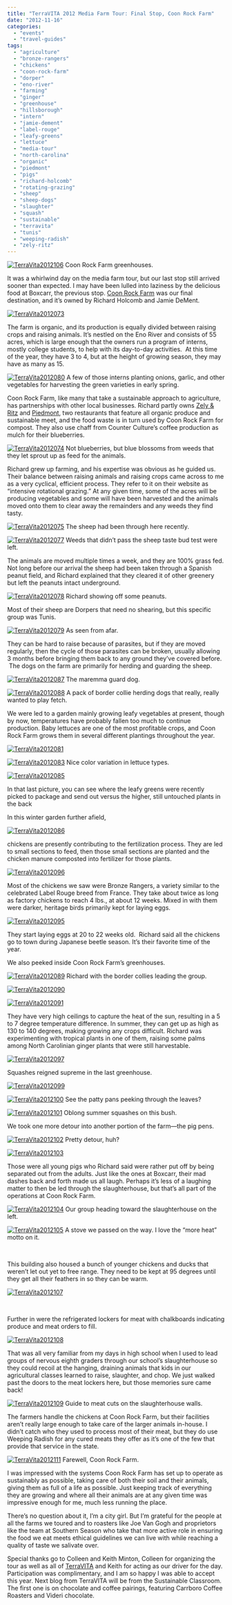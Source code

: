 ```yaml
---
title: "TerraVITA 2012 Media Farm Tour: Final Stop, Coon Rock Farm"
date: "2012-11-16"
categories:
  - "events"
  - "travel-guides"
tags:
  - "agriculture"
  - "bronze-rangers"
  - "chickens"
  - "coon-rock-farm"
  - "dorper"
  - "eno-river"
  - "farming"
  - "ginger"
  - "greenhouse"
  - "hillsborough"
  - "intern"
  - "jamie-dement"
  - "label-rouge"
  - "leafy-greens"
  - "lettuce"
  - "media-tour"
  - "north-carolina"
  - "organic"
  - "piedmont"
  - "pigs"
  - "richard-holcomb"
  - "rotating-grazing"
  - "sheep"
  - "sheep-dogs"
  - "slaughter"
  - "squash"
  - "sustainable"
  - "terravita"
  - "tunis"
  - "weeping-radish"
  - "zely-ritz"
---
```





<div class="caption">

[![](http://s3.amazonaws.com/thegourmez-wpmedia/2012/11/TerraVita2012106.jpg "TerraVita2012106")](http://s3.amazonaws.com/thegourmez-wpmedia/2012/11/TerraVita2012106.jpg) Coon Rock Farm greenhouses.</div>


It was a whirlwind day on the media farm tour, but our last stop still arrived sooner than expected. I may have been lulled into laziness by the delicious food at Boxcarr, the previous stop. [Coon Rock Farm](http://coonrockfarm.com/) was our final destination, and it’s owned by Richard Holcomb and Jamie DeMent.

[![](http://s3.amazonaws.com/thegourmez-wpmedia/2012/11/TerraVita2012073.jpg "TerraVita2012073")](http://s3.amazonaws.com/thegourmez-wpmedia/2012/11/TerraVita2012073.jpg)

The farm is organic, and its production is equally divided between raising crops and raising animals. It’s nestled on the Eno River and consists of 55 acres, which is large enough that the owners run a program of interns, mostly college students, to help with its day-to-day activities.  At this time of the year, they have 3 to 4, but at the height of growing season, they may have as many as 15.




<div class="caption">

[![](http://s3.amazonaws.com/thegourmez-wpmedia/2012/11/TerraVita2012080.jpg "TerraVita2012080")](http://s3.amazonaws.com/thegourmez-wpmedia/2012/11/TerraVita2012080.jpg) A few of those interns planting onions, garlic, and other vegetables for harvesting the green varieties in early spring.</div>


Coon Rock Farm, like many that take a sustainable approach to agriculture, has partnerships with other local businesses. Richard partly owns [Zely & Ritz](http://zelyandritz.com/) and [Piedmont](http://piedmontrestaurant.com/), two restaurants that feature all organic produce and sustainable meet, and the food waste is in turn used by Coon Rock Farm for compost. They also use chaff from Counter Culture’s coffee production as mulch for their blueberries.




<div class="caption">

[![](http://s3.amazonaws.com/thegourmez-wpmedia/2012/11/TerraVita2012074.jpg "TerraVita2012074")](http://s3.amazonaws.com/thegourmez-wpmedia/2012/11/TerraVita2012074.jpg) Not blueberries, but blue blossoms from weeds that they let sprout up as feed for the animals.</div>


Richard grew up farming, and his expertise was obvious as he guided us. Their balance between raising animals and raising crops came across to me as a very cyclical, efficient process. They refer to it on their website as “intensive rotational grazing.” At any given time, some of the acres will be producing vegetables and some will have been harvested and the animals moved onto them to clear away the remainders and any weeds they find tasty.




<div class="caption">

[![](http://s3.amazonaws.com/thegourmez-wpmedia/2012/11/TerraVita2012075.jpg "TerraVita2012075")](http://s3.amazonaws.com/thegourmez-wpmedia/2012/11/TerraVita2012075.jpg) The sheep had been through here recently.</div>





<div class="caption">

[![](http://s3.amazonaws.com/thegourmez-wpmedia/2012/11/TerraVita2012077.jpg "TerraVita2012077")](http://s3.amazonaws.com/thegourmez-wpmedia/2012/11/TerraVita2012077.jpg) Weeds that didn’t pass the sheep taste bud test were left.</div>


The animals are moved multiple times a week, and they are 100% grass fed. Not long before our arrival the sheep had been taken through a Spanish peanut field, and Richard explained that they cleared it of other greenery but left the peanuts intact underground.




<div class="caption">

[![](http://s3.amazonaws.com/thegourmez-wpmedia/2012/11/TerraVita2012078.jpg "TerraVita2012078")](http://s3.amazonaws.com/thegourmez-wpmedia/2012/11/TerraVita2012078.jpg) Richard showing off some peanuts.</div>


Most of their sheep are Dorpers that need no shearing, but this specific group was Tunis.




<div class="caption">

[![](http://s3.amazonaws.com/thegourmez-wpmedia/2012/11/TerraVita2012079.jpg "TerraVita2012079")](http://s3.amazonaws.com/thegourmez-wpmedia/2012/11/TerraVita2012079.jpg) As seen from afar.</div>


They can be hard to raise because of parasites, but if they are moved regularly, then the cycle of those parasites can be broken, usually allowing 3 months before bringing them back to any ground they’ve covered before.  The dogs on the farm are primarily for herding and guarding the sheep.




<div class="caption">

[![](http://s3.amazonaws.com/thegourmez-wpmedia/2012/11/TerraVita2012087.jpg "TerraVita2012087")](http://s3.amazonaws.com/thegourmez-wpmedia/2012/11/TerraVita2012087.jpg) The maremma guard dog.</div>





<div class="caption">

[![](http://s3.amazonaws.com/thegourmez-wpmedia/2012/11/TerraVita2012088.jpg "TerraVita2012088")](http://s3.amazonaws.com/thegourmez-wpmedia/2012/11/TerraVita2012088.jpg) A pack of border collie herding dogs that really, really wanted to play fetch.</div>


We were led to a garden mainly growing leafy vegetables at present, though by now, temperatures have probably fallen too much to continue production. Baby lettuces are one of the most profitable crops, and Coon Rock Farm grows them in several different plantings throughout the year.

[![](http://s3.amazonaws.com/thegourmez-wpmedia/2012/11/TerraVita2012081.jpg "TerraVita2012081")](http://s3.amazonaws.com/thegourmez-wpmedia/2012/11/TerraVita2012081.jpg)




<div class="caption">

[![](http://s3.amazonaws.com/thegourmez-wpmedia/2012/11/TerraVita2012083.jpg "TerraVita2012083")](http://s3.amazonaws.com/thegourmez-wpmedia/2012/11/TerraVita2012083.jpg) Nice color variation in lettuce types.</div>


[![](http://s3.amazonaws.com/thegourmez-wpmedia/2012/11/TerraVita2012085.jpg "TerraVita2012085")](http://s3.amazonaws.com/thegourmez-wpmedia/2012/11/TerraVita2012085.jpg)

In that last picture, you can see where the leafy greens were recently picked to package and send out versus the higher, still untouched plants in the back

In this winter garden further afield,

[![](http://s3.amazonaws.com/thegourmez-wpmedia/2012/11/TerraVita2012086.jpg "TerraVita2012086")](http://s3.amazonaws.com/thegourmez-wpmedia/2012/11/TerraVita2012086.jpg)

chickens are presently contributing to the fertilization process. They are led to small sections to feed, then those small sections are planted and the chicken manure composted into fertilizer for those plants.

[![](http://s3.amazonaws.com/thegourmez-wpmedia/2012/11/TerraVita2012096.jpg "TerraVita2012096")](http://s3.amazonaws.com/thegourmez-wpmedia/2012/11/TerraVita2012096.jpg)

Most of the chickens we saw were Bronze Rangers, a variety similar to the celebrated Label Rouge breed from France. They take about twice as long as factory chickens to reach 4 lbs., at about 12 weeks. Mixed in with them were darker, heritage birds primarily kept for laying eggs.

[![](http://s3.amazonaws.com/thegourmez-wpmedia/2012/11/TerraVita2012095.jpg "TerraVita2012095")](http://s3.amazonaws.com/thegourmez-wpmedia/2012/11/TerraVita2012095.jpg)

They start laying eggs at 20 to 22 weeks old.  Richard said all the chickens go to town during Japanese beetle season. It’s their favorite time of the year.

We also peeked inside Coon Rock Farm’s greenhouses.




<div class="caption">

[![](http://s3.amazonaws.com/thegourmez-wpmedia/2012/11/TerraVita2012089.jpg "TerraVita2012089")](http://s3.amazonaws.com/thegourmez-wpmedia/2012/11/TerraVita2012089.jpg) Richard with the border collies leading the group.</div>


[![](http://s3.amazonaws.com/thegourmez-wpmedia/2012/11/TerraVita2012090.jpg "TerraVita2012090")](http://s3.amazonaws.com/thegourmez-wpmedia/2012/11/TerraVita2012090.jpg)

[![](http://s3.amazonaws.com/thegourmez-wpmedia/2012/11/TerraVita2012091.jpg "TerraVita2012091")](http://s3.amazonaws.com/thegourmez-wpmedia/2012/11/TerraVita2012091.jpg)

They have very high ceilings to capture the heat of the sun, resulting in a 5 to 7 degree temperature difference. In summer, they can get up as high as 130 to 140 degrees, making growing any crops difficult. Richard was experimenting with tropical plants in one of them, raising some palms among North Carolinian ginger plants that were still harvestable.

[![](http://s3.amazonaws.com/thegourmez-wpmedia/2012/11/TerraVita2012097.jpg "TerraVita2012097")](http://s3.amazonaws.com/thegourmez-wpmedia/2012/11/TerraVita2012097.jpg)

Squashes reigned supreme in the last greenhouse.

[![](http://s3.amazonaws.com/thegourmez-wpmedia/2012/11/TerraVita2012099.jpg "TerraVita2012099")](http://s3.amazonaws.com/thegourmez-wpmedia/2012/11/TerraVita2012099.jpg)




<div class="caption">

[![](http://s3.amazonaws.com/thegourmez-wpmedia/2012/11/TerraVita2012100.jpg "TerraVita2012100")](http://s3.amazonaws.com/thegourmez-wpmedia/2012/11/TerraVita2012100.jpg) See the patty pans peeking through the leaves?</div>





<div class="caption">

[![](http://s3.amazonaws.com/thegourmez-wpmedia/2012/11/TerraVita2012101.jpg "TerraVita2012101")](http://s3.amazonaws.com/thegourmez-wpmedia/2012/11/TerraVita2012101.jpg) Oblong summer squashes on this bush.</div>


We took one more detour into another portion of the farm—the pig pens.




<div class="caption">

[![](http://s3.amazonaws.com/thegourmez-wpmedia/2012/11/TerraVita2012102.jpg "TerraVita2012102")](http://s3.amazonaws.com/thegourmez-wpmedia/2012/11/TerraVita2012102.jpg) Pretty detour, huh?</div>


[![](http://s3.amazonaws.com/thegourmez-wpmedia/2012/11/TerraVita2012103.jpg "TerraVita2012103")](http://s3.amazonaws.com/thegourmez-wpmedia/2012/11/TerraVita2012103.jpg)

Those were all young pigs who Richard said were rather put off by being separated out from the adults. Just like the ones at Boxcarr, their mad dashes back and forth made us all laugh. Perhaps it’s less of a laughing matter to then be led through the slaughterhouse, but that’s all part of the operations at Coon Rock Farm.




<div class="caption">

[![](http://s3.amazonaws.com/thegourmez-wpmedia/2012/11/TerraVita2012104.jpg "TerraVita2012104")](http://s3.amazonaws.com/thegourmez-wpmedia/2012/11/TerraVita2012104.jpg) Our group heading toward the slaughterhouse on the left.</div>





<div class="caption">

[![](http://s3.amazonaws.com/thegourmez-wpmedia/2012/11/TerraVita2012105.jpg "TerraVita2012105")](http://s3.amazonaws.com/thegourmez-wpmedia/2012/11/TerraVita2012105.jpg) A stove we passed on the way. I love the “more heat” motto on it.</div>


 

This building also housed a bunch of younger chickens and ducks that weren’t let out yet to free range. They need to be kept at 95 degrees until they get all their feathers in so they can be warm.

[![](http://s3.amazonaws.com/thegourmez-wpmedia/2012/11/TerraVita2012107.jpg "TerraVita2012107")](http://s3.amazonaws.com/thegourmez-wpmedia/2012/11/TerraVita2012107.jpg)

 

Further in were the refrigerated lockers for meat with chalkboards indicating produce and meat orders to fill.

[![](http://s3.amazonaws.com/thegourmez-wpmedia/2012/11/TerraVita2012108.jpg "TerraVita2012108")](http://s3.amazonaws.com/thegourmez-wpmedia/2012/11/TerraVita2012108.jpg)

That was all very familiar from my days in high school when I used to lead groups of nervous eighth graders through our school’s slaughterhouse so they could recoil at the hanging, draining animals that kids in our agricultural classes learned to raise, slaughter, and chop. We just walked past the doors to the meat lockers here, but those memories sure came back!




<div class="caption">

[![](http://s3.amazonaws.com/thegourmez-wpmedia/2012/11/TerraVita2012109.jpg "TerraVita2012109")](http://s3.amazonaws.com/thegourmez-wpmedia/2012/11/TerraVita2012109.jpg) Guide to meat cuts on the slaughterhouse walls.</div>


The farmers handle the chickens at Coon Rock Farm, but their facilities aren’t really large enough to take care of the larger animals in-house. I didn’t catch who they used to process most of their meat, but they do use Weeping Radish for any cured meats they offer as it’s one of the few that provide that service in the state.




<div class="caption">

[![](http://s3.amazonaws.com/thegourmez-wpmedia/2012/11/TerraVita2012111.jpg "TerraVita2012111")](http://s3.amazonaws.com/thegourmez-wpmedia/2012/11/TerraVita2012111.jpg) Farewell, Coon Rock Farm.</div>


I was impressed with the systems Coon Rock Farm has set up to operate as sustainably as possible, taking care of both their soil and their animals, giving them as full of a life as possible. Just keeping track of everything they are growing and where all their animals are at any given time was impressive enough for me, much less running the place.

There’s no question about it, I’m a city girl. But I’m grateful for the people at all the farms we toured and to roasters like Joe Van Gogh and proprietors like the team at Southern Season who take that more active role in ensuring the food we eat meets ethical guidelines we can live with while reaching a quality of taste we salivate over.

Special thanks go to Colleen and Keith Minton, Colleen for organizing the tour as well as all of [TerraVITA](http://terravitaevent.com "TerraVITA") and Keith for acting as our driver for the day. Participation was complimentary, and I am so happy I was able to accept this year. Next blog from TerraVITA will be from the Sustainable Classroom. The first one is on chocolate and coffee pairings, featuring Carrboro Coffee Roasters and Videri chocolate.
